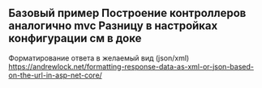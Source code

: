 Базовый пример
Построение контроллеров аналогично mvc
Разницу в настройках конфигурации см в доке
---
Форматирование ответа в желаемый вид (json/xml)
https://andrewlock.net/formatting-response-data-as-xml-or-json-based-on-the-url-in-asp-net-core/
